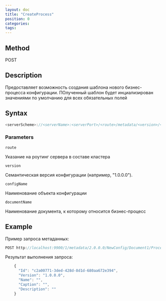 ```yaml
---
layout: doc
title: "CreateProcess"
position: 0
categories: 
tags:
---
```


## Method
POST

## Description
Предоставляет возможность создания шаблона нового бизнес-процесса конфигурации.
ПОлученный шаблон будет инциализирован значениями по умолчанию для всех обязательных полей

## Syntax
```js
<serverScheme>://<serverName>:<serverPort>/<route>/metadata/<version>/<configName>/<documentName>/Process
```

### Parameters

`route` 

Указание на роутинг сервера в составе кластера

`version`

Семантическая версия конфигурации (например, "1.0.0.0").

`configName`

Наименование объекта конфигурации

`documentName`

Наименование документа, к которому относится бизнес-процесс

## Example

Пример запроса метаданных:

```js
POST http://localhost:9900/1/metadata/2.0.0.0/NewConfig/Document1/Process
```

Результат выполнения запроса:

```js
	{
	  "Id": "c2a00771-3ded-428d-8d1d-680aa672e394",
	  "Version": "1.0.0.0",
	  "Name": "",
	  "Caption": "",
	  "Description": ""
	}
```
